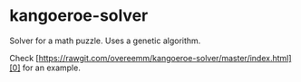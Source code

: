 # kangoeroe-solver

Solver for a math puzzle. Uses a genetic algorithm.

Check [https://rawgit.com/overeemm/kangoeroe-solver/master/index.html][0] for an example.

[0]: https://rawgit.com/overeemm/kangoeroe-solver/master/index.html